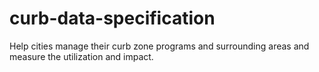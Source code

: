 # curb-data-specification
Help cities manage their curb zone programs and surrounding areas and measure the utilization and impact.
